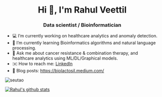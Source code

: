 <h1 align="center">Hi 👋, I'm Rahul Veettil</h1>
<h3 align="center">Data scientist / Bioinformatician</h3>

- 💻 I’m currently working on healthcare analytics and anomaly detection.
- 🌱 I’m currently learning Bioinformatics algorithms and natural language processing.
- 💬 Ask me about cancer resistance & combination therapy, and healthcare analytics using ML/DL/Graphical models.
- ✉️ How to reach me: [LinkedIn](https://www.linkedin.com/in/rahulveettil/)
- 📘 Blog posts: https://biolactosil.medium.com/

<p align="left"> <img src="https://komarev.com/ghpvc/?username=vvrahul11" alt="seutao" /> </p>
  
[![Rahul's github stats](https://github-readme-stats.vercel.app/api?username=vvrahul11&count_private=true&show_icons=true&theme=radical&hide_rank=false)](https://github.com/anuraghazra/github-readme-stats)

